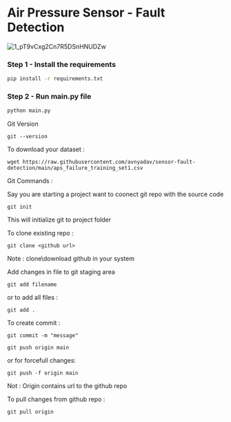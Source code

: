 # Air Pressure Sensor - Fault Detection 

![1_pT9vCxg2Cn7R5DSnHNUDZw](https://user-images.githubusercontent.com/87509236/208734015-5d3a863b-3080-44f7-81a7-b1b5c63e11ad.jpeg)


### Step 1 - Install the requirements

```bash
pip install -r requirements.txt
```

### Step 2 - Run main.py file

```bash
python main.py
```

Git Version
```
git --version
```

To download your dataset : 
```
wget https://raw.githubusercontent.com/avnyadav/sensor-fault-detection/main/aps_failure_training_set1.csv
```


Git Commands : 

Say you are starting a project want to coonect git repo with the source code 

```
git init
```
This will initialize git to project folder 

To clone existing repo : 
```
git clone <github url> 
```
Note : clone\download github in your system

Add changes in file to git staging area 
```
git add filename 
```
or to add all files : 

```
git add . 
```
To create commit :
```
git commit -m "message"
```
```
git push origin main
```
or for forcefull changes: 
```
git push -f origin main
```

 Not : Origin contains url to the github repo 



 To pull changes from github repo :

```
git pull origin
```




